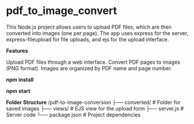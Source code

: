 # pdf_to_image_convert
This Node.js project allows users to upload PDF files, which are then converted into images (one per page). The app uses express for the server, express-fileupload for file uploads, and ejs for the upload interface.

**Features**

Upload PDF files through a web interface.
Convert PDF pages to images (PNG format).
Images are organized by PDF name and page number.

**npm install**

**npm start**

**Folder Structure**
/pdf-to-image-conversion
  ├── converted/      # Folder for saved images
  ├── views/          # EJS view for the upload form
  ├── server.js       # Server code
  └── package.json     # Project dependencies


